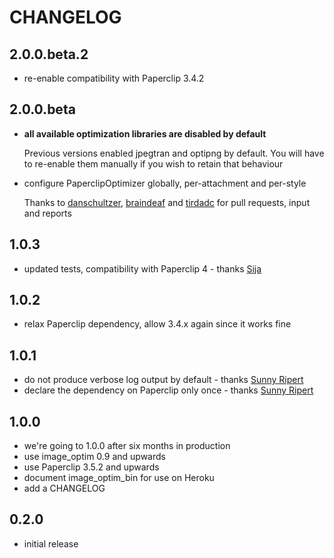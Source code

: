 # CHANGELOG

## 2.0.0.beta.2

* re-enable compatibility with Paperclip 3.4.2

## 2.0.0.beta

* **all available optimization libraries are disabled by default**

  Previous versions enabled jpegtran and optipng by default. You will have to 
  re-enable them manually if you wish to retain that behaviour

* configure PaperclipOptimizer globally, per-attachment and per-style

  Thanks to [danschultzer](https://github.com/danschultzer), [braindeaf](https://github.com/braindeaf) and 
  [tirdadc](https://github.com/tirdadc) for pull requests, input and reports

## 1.0.3

* updated tests, compatibility with Paperclip 4 - thanks [Sija](https://github.com/Sija)

## 1.0.2

* relax Paperclip dependency, allow 3.4.x again since it works fine

## 1.0.1

* do not produce verbose log output by default - thanks [Sunny Ripert](https://github.com/sunny)
* declare the dependency on Paperclip only once - thanks [Sunny Ripert](https://github.com/sunny)

## 1.0.0

* we're going to 1.0.0 after six months in production
* use image_optim 0.9 and upwards
* use Paperclip 3.5.2 and upwards
* document image_optim_bin for use on Heroku
* add a CHANGELOG

## 0.2.0

* initial release